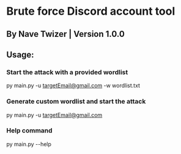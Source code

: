 # Brute force Discord account tool
## By Nave Twizer | Version 1.0.0



## Usage:  
### Start the attack with a provided wordlist
py main.py -u targetEmail@gmail.com -w wordlist.txt
### Generate custom wordlist and start the attack
py main.py -u targetEmail@gmail.com
### Help command
py main.py --help
